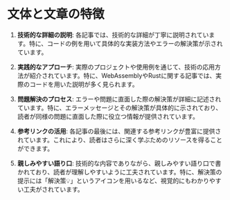 # 文体と文章の特徴

1. **技術的な詳細の説明**: 各記事では、技術的な詳細が丁寧に説明されています。特に、コードの例を用いて具体的な実装方法やエラーの解決策が示されています。

2. **実践的なアプローチ**: 実際のプロジェクトや使用例を通じて、技術の応用方法が紹介されています。特に、WebAssemblyやRustに関する記事では、実際のコードを用いた説明が多く見られます。

3. **問題解決のプロセス**: エラーや問題に直面した際の解決策が詳細に記述されています。特に、エラーメッセージとその解決策が具体的に示されており、読者が同様の問題に直面した際に役立つ情報が提供されています。

4. **参考リンクの活用**: 各記事の最後には、関連する参考リンクが豊富に提供されています。これにより、読者はさらに深く学ぶためのリソースを得ることができます。

5. **親しみやすい語り口**: 技術的な内容でありながら、親しみやすい語り口で書かれており、読者が理解しやすいように工夫されています。特に、解決策の提示には「解決策💡」というアイコンを用いるなど、視覚的にもわかりやすい工夫がされています。 
